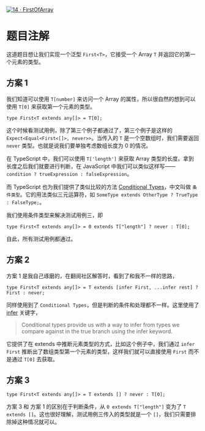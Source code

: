 <div style='width: 100%; margin: 0 auto;'><a href='https://github.com/type-challenges/type-challenges/blob/main/questions/00014-easy-first/README.md' target='_blank'><img src='https://img.shields.io/badge/-14%E3%83%BBFirst%20of%20Array-7aad0c' alt='14 · FirstOfArray' /></a></div>

# 题目注解

这道题目想让我们实现一个泛型 `First<T>`，它接受一个 Array `T` 并返回它的第一个元素的类型。

## 方案 1

我们知道可以使用 `T[number]` 来访问一个 Array 的属性，所以很自然的想到可以使用 `T[0]` 来获取第一个元素的类型。

```
type First<T extends any[]> = T[0];
```

这个时候看测试用例，除了第三个例子都通过了，第三个例子是这样的 `Expect<Equal<First<[]>, never>>`。当传入的 `T` 是一个空数组时，我们需要返回 `never` 类型。也就是说我们要单独考虑数组长度为 0 的情况。

在 TypeScript 中，我们可以使用 `T['length']` 来获取 Array 类型的长度。拿到长度之后我们就要进行判断，在 JavaScript 中我们可以类似这样写——`condition ? trueExpression : falseExpression`。

而 TypeScript 也为我们提供了类似比较的方法 [Conditional Types](https://www.typescriptlang.org/docs/handbook/2/conditional-types.html)，中文叫做 `条件类型`。它的用法类似三元运算符，如 `SomeType extends OtherType ? TrueType : FalseType;`。

我们使用条件类型来解决测试用例三，即

```
type First<T extends any[]> = 0 extends T["length"] ? never : T[0];
```

自此，所有测试用例都通过。

## 方案 2

方案 1 是我自己琢磨的，在翻阅社区解答时，看到了和我不一样的思路，

```
type First<T extends any[]> = T extends [infer First, ...infer rest] ? First : never;
```

同样使用到了 `Conditional Types`，但是判断的条件和处理都不一样。这里使用了 [infer]() 关键字，

> Conditional types provide us with a way to infer from types we compare against in the true branch using the infer keyword.

它提供了在 extends 中推断元素类型的方式，比如这个例子中，我们通过 `infer First` 推断出了数组类型第一个元素的类型，这样我们就可以直接使用 `First` 而不是通过 `T[0]` 去获取。

## 方案 3

```
type First<T extends any[]> = T extends [] ? never : T[0];
```

方案 3 和 方案 1 的区别在于判断条件，从 `0 extends T["length"]` 变为了 `T extends []`。这也很好理解，测试用例三传入的类型就是一个 `[]`，我们只需要排除掉这种情况就可以。
